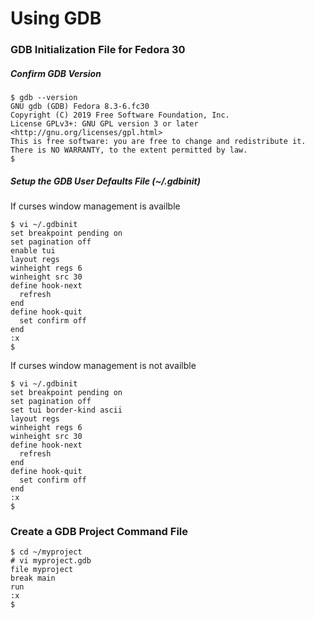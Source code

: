 # Using GDB
### GDB Initialization File for Fedora 30
##### Confirm GDB Version
```
$ gdb --version
GNU gdb (GDB) Fedora 8.3-6.fc30
Copyright (C) 2019 Free Software Foundation, Inc.
License GPLv3+: GNU GPL version 3 or later <http://gnu.org/licenses/gpl.html>
This is free software: you are free to change and redistribute it.
There is NO WARRANTY, to the extent permitted by law.
$
```
##### Setup the GDB User Defaults File (~/.gdbinit)
If curses window management is availble
```
$ vi ~/.gdbinit
set breakpoint pending on
set pagination off
enable tui
layout regs
winheight regs 6
winheight src 30
define hook-next
  refresh
end
define hook-quit
  set confirm off
end
:x
$
```
If curses window management is not availble
```
$ vi ~/.gdbinit
set breakpoint pending on
set pagination off
set tui border-kind ascii
layout regs
winheight regs 6
winheight src 30
define hook-next
  refresh
end
define hook-quit
  set confirm off
end
:x
$
```
### Create a GDB Project Command File
```
$ cd ~/myproject
# vi myproject.gdb
file myproject
break main
run
:x
$
```

